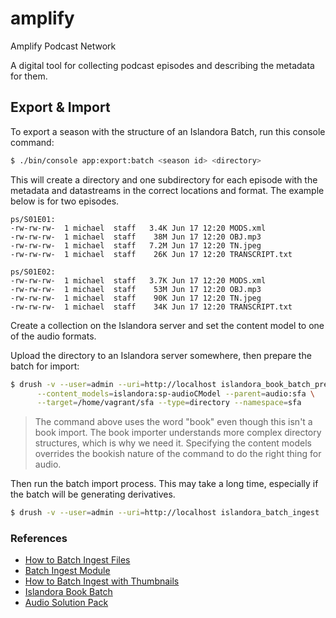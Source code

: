 # amplify
Amplify Podcast Network

A digital tool for collecting podcast episodes and describing the metadata for
them.

## Export & Import

To export a season with the structure of an Islandora Batch, run
this console command:

```bash
$ ./bin/console app:export:batch <season id> <directory>
```

This will create a directory and one subdirectory for each episode with the 
metadata and datastreams in the correct locations and format. The example below
is for two episodes.

```
ps/S01E01:
-rw-rw-rw-  1 michael  staff   3.4K Jun 17 12:20 MODS.xml
-rw-rw-rw-  1 michael  staff    38M Jun 17 12:20 OBJ.mp3
-rw-rw-rw-  1 michael  staff   7.2M Jun 17 12:20 TN.jpeg
-rw-rw-rw-  1 michael  staff    26K Jun 17 12:20 TRANSCRIPT.txt

ps/S01E02:
-rw-rw-rw-  1 michael  staff   3.7K Jun 17 12:20 MODS.xml
-rw-rw-rw-  1 michael  staff    53M Jun 17 12:20 OBJ.mp3
-rw-rw-rw-  1 michael  staff    90K Jun 17 12:20 TN.jpeg
-rw-rw-rw-  1 michael  staff    34K Jun 17 12:20 TRANSCRIPT.txt
```

Create a collection on the Islandora server and set the content model to
one of the audio formats.

Upload the directory to an Islandora server somewhere, then prepare the batch 
for import:

```bash
$ drush -v --user=admin --uri=http://localhost islandora_book_batch_preprocess \
      --content_models=islandora:sp-audioCModel --parent=audio:sfa \
      --target=/home/vagrant/sfa --type=directory --namespace=sfa
```

> The command above uses the word "book" even though this isn't a book import. The book
> importer understands more complex directory structures, which is why we need it.
> Specifying the content models overrides the bookish nature of the command to
> do the right thing for audio.

Then run the batch import process. This may take a long time, especially if the
batch will be generating derivatives.

```bash
$ drush -v --user=admin --uri=http://localhost islandora_batch_ingest
```

### References

- [How to Batch Ingest Files](https://wiki.lyrasis.org/display/ISLANDORA/How+to+Batch+Ingest+Files)
- [Batch Ingest Module](https://wiki.lyrasis.org/display/ISLANDORA/Islandora+Batch)  
- [How to Batch Ingest with Thumbnails](https://jira.lyrasis.org/browse/ISLANDORA-1157?focusedCommentId=58603&page=com.atlassian.jira.plugin.system.issuetabpanels%3Acomment-tabpanel#comment-58603)
- [Islandora Book Batch](https://wiki.lyrasis.org/display/ISLANDORA7111/Islandora+Book+Batch)
- [Audio Solution Pack](https://wiki.lyrasis.org/display/ISLANDORA/Audio+Solution+Pack)
